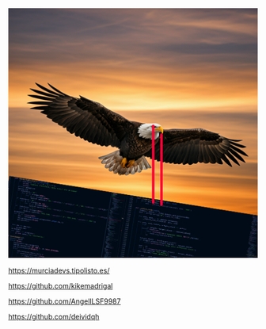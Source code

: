<img src="el-rapiñador.png" >

 https://murciadevs.tipolisto.es/

 https://github.com/kikemadrigal

 https://github.com/AngellLSF9987
 
 https://github.com/deividqh
